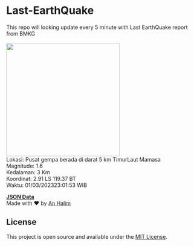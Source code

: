 # Last-EarthQuake
This repo will looking update every 5 minute with Last EarthQuake report from BMKG
<br>
<br>
<img src="https://ews.bmkg.go.id/TEWS/data/20230301230153.mmi.jpg?82767umqt23d8exnaomtt14" width="300"/>
<br>
Lokasi: Pusat gempa berada di darat 5 km TimurLaut Mamasa <br>
Magnitude: 1.6 <br>
Kedalaman: 3 Km <br>
Koordinat: 2.91 LS 119.37 BT <br>
Waktu: 01/03/202323:01:53 WIB <br>

<a href="./data/data.json">**JSON Data**</a>
<br>
Made with ❤️ by <a href="https://github.com/an-halim">An Halim</a>
## License

This project is open source and available under the [MIT License](LICENSE).
